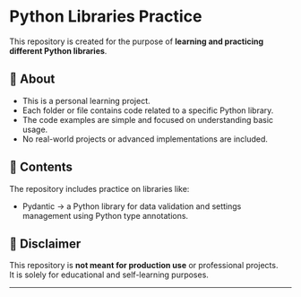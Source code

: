 # Python Libraries Practice

This repository is created for the purpose of **learning and practicing different Python libraries**.

## 📘 About

- This is a personal learning project.
- Each folder or file contains code related to a specific Python library.
- The code examples are simple and focused on understanding basic usage.
- No real-world projects or advanced implementations are included.

## 📂 Contents

The repository includes practice on libraries like:

- Pydantic -> a Python library for data validation and settings management using Python type annotations.


## 🚫 Disclaimer

This repository is **not meant for production use** or professional projects.  
It is solely for educational and self-learning purposes.

---
